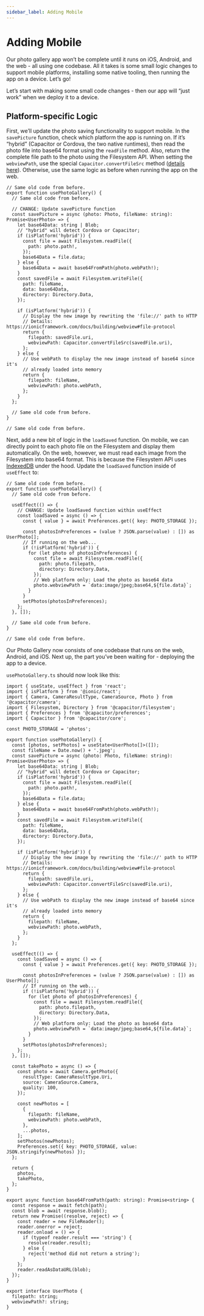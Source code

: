 ```yaml
---
sidebar_label: Adding Mobile
---
```


# Adding Mobile

Our photo gallery app won’t be complete until it runs on iOS, Android, and the web - all using one codebase. All it takes is some small logic changes to support mobile platforms, installing some native tooling, then running the app on a device. Let’s go!

Let’s start with making some small code changes - then our app will “just work” when we deploy it to a device.

## Platform-specific Logic

First, we’ll update the photo saving functionality to support mobile. In the `savePicture` function, check which platform the app is running on. If it’s “hybrid” (Capacitor or Cordova, the two native runtimes), then read the photo file into base64 format using the `readFile` method. Also, return the complete file path to the photo using the Filesystem API. When setting the `webviewPath`, use the special `Capacitor.convertFileSrc` method ([details here](https://ionicframework.com/docs/core-concepts/webview#file-protocol)). Otherwise, use the same logic as before when running the app on the web.

```tsx
// Same old code from before.
export function usePhotoGallery() {
  // Same old code from before.

  // CHANGE: Update savePicture function
  const savePicture = async (photo: Photo, fileName: string): Promise<UserPhoto> => {
    let base64Data: string | Blob;
    // "hybrid" will detect Cordova or Capacitor;
    if (isPlatform('hybrid')) {
      const file = await Filesystem.readFile({
        path: photo.path!,
      });
      base64Data = file.data;
    } else {
      base64Data = await base64FromPath(photo.webPath!);
    }
    const savedFile = await Filesystem.writeFile({
      path: fileName,
      data: base64Data,
      directory: Directory.Data,
    });

    if (isPlatform('hybrid')) {
      // Display the new image by rewriting the 'file://' path to HTTP
      // Details: https://ionicframework.com/docs/building/webview#file-protocol
      return {
        filepath: savedFile.uri,
        webviewPath: Capacitor.convertFileSrc(savedFile.uri),
      };
    } else {
      // Use webPath to display the new image instead of base64 since it's
      // already loaded into memory
      return {
        filepath: fileName,
        webviewPath: photo.webPath,
      };
    }
  };

  // Same old code from before.
}

// Same old code from before.
```

Next, add a new bit of logic in the `loadSaved` function. On mobile, we can directly point to each photo file on the Filesystem and display them automatically. On the web, however, we must read each image from the Filesystem into base64 format. This is because the Filesystem API uses [IndexedDB](https://developer.mozilla.org/en-US/docs/Web/API/IndexedDB_API) under the hood. Update the `loadSaved` function inside of `useEffect` to:

```tsx
// Same old code from before.
export function usePhotoGallery() {
  // Same old code from before.

  useEffect(() => {
    // CHANGE: Update loadSaved function within useEffect
    const loadSaved = async () => {
      const { value } = await Preferences.get({ key: PHOTO_STORAGE });

      const photosInPreferences = (value ? JSON.parse(value) : []) as UserPhoto[];
      // If running on the web...
      if (!isPlatform('hybrid')) {
        for (let photo of photosInPreferences) {
          const file = await Filesystem.readFile({
            path: photo.filepath,
            directory: Directory.Data,
          });
          // Web platform only: Load the photo as base64 data
          photo.webviewPath = `data:image/jpeg;base64,${file.data}`;
        }
      }
      setPhotos(photosInPreferences);
    };
  }, []);

  // Same old code from before.
}

// Same old code from before.
```

Our Photo Gallery now consists of one codebase that runs on the web, Android, and iOS. Next up, the part you’ve been waiting for - deploying the app to a device.

`usePhotoGallery.ts` should now look like this:

```tsx
import { useState, useEffect } from 'react';
import { isPlatform } from '@ionic/react';
import { Camera, CameraResultType, CameraSource, Photo } from '@capacitor/camera';
import { Filesystem, Directory } from '@capacitor/filesystem';
import { Preferences } from '@capacitor/preferences';
import { Capacitor } from '@capacitor/core';

const PHOTO_STORAGE = 'photos';

export function usePhotoGallery() {
  const [photos, setPhotos] = useState<UserPhoto[]>([]);
  const fileName = Date.now() + '.jpeg';
  const savePicture = async (photo: Photo, fileName: string): Promise<UserPhoto> => {
    let base64Data: string | Blob;
    // "hybrid" will detect Cordova or Capacitor;
    if (isPlatform('hybrid')) {
      const file = await Filesystem.readFile({
        path: photo.path!,
      });
      base64Data = file.data;
    } else {
      base64Data = await base64FromPath(photo.webPath!);
    }
    const savedFile = await Filesystem.writeFile({
      path: fileName,
      data: base64Data,
      directory: Directory.Data,
    });

    if (isPlatform('hybrid')) {
      // Display the new image by rewriting the 'file://' path to HTTP
      // Details: https://ionicframework.com/docs/building/webview#file-protocol
      return {
        filepath: savedFile.uri,
        webviewPath: Capacitor.convertFileSrc(savedFile.uri),
      };
    } else {
      // Use webPath to display the new image instead of base64 since it's
      // already loaded into memory
      return {
        filepath: fileName,
        webviewPath: photo.webPath,
      };
    }
  };

  useEffect(() => {
    const loadSaved = async () => {
      const { value } = await Preferences.get({ key: PHOTO_STORAGE });

      const photosInPreferences = (value ? JSON.parse(value) : []) as UserPhoto[];
      // If running on the web...
      if (!isPlatform('hybrid')) {
        for (let photo of photosInPreferences) {
          const file = await Filesystem.readFile({
            path: photo.filepath,
            directory: Directory.Data,
          });
          // Web platform only: Load the photo as base64 data
          photo.webviewPath = `data:image/jpeg;base64,${file.data}`;
        }
      }
      setPhotos(photosInPreferences);
    };
  }, []);

  const takePhoto = async () => {
    const photo = await Camera.getPhoto({
      resultType: CameraResultType.Uri,
      source: CameraSource.Camera,
      quality: 100,
    });

    const newPhotos = [
      {
        filepath: fileName,
        webviewPath: photo.webPath,
      },
      ...photos,
    ];
    setPhotos(newPhotos);
    Preferences.set({ key: PHOTO_STORAGE, value: JSON.stringify(newPhotos) });
  };

  return {
    photos,
    takePhoto,
  };
}

export async function base64FromPath(path: string): Promise<string> {
  const response = await fetch(path);
  const blob = await response.blob();
  return new Promise((resolve, reject) => {
    const reader = new FileReader();
    reader.onerror = reject;
    reader.onload = () => {
      if (typeof reader.result === 'string') {
        resolve(reader.result);
      } else {
        reject('method did not return a string');
      }
    };
    reader.readAsDataURL(blob);
  });
}

export interface UserPhoto {
  filepath: string;
  webviewPath?: string;
}
```
